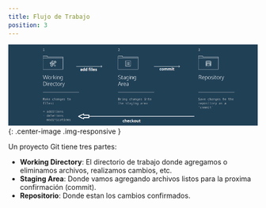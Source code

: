 ```yaml
---
title: Flujo de Trabajo
position: 3
---
```

![Git Logo](/images/git_workflow.png){: .center-image .img-responsive }

Un proyecto Git tiene tres partes:
<ul>
  <li><strong>Working Directory</strong>: El directorio de trabajo donde agregamos o eliminamos archivos, realizamos cambios, etc.</li>
  <li><strong>Staging Area</strong>: Donde vamos agregando archivos listos para la proxima confirmación (commit).</li>
  <li><strong>Repositorio</strong>: Donde estan los cambios confirmados.</li>
</ul>




